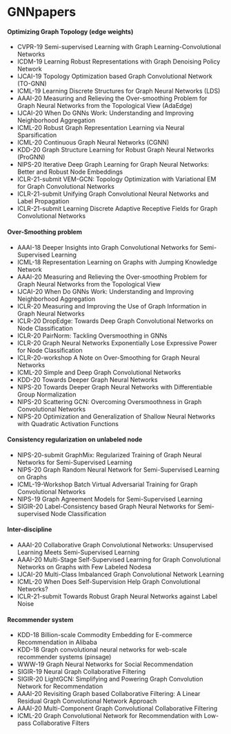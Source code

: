 # GNNpapers

#### Optimizing Graph Topology (edge weights)
+ CVPR-19 Semi-supervised Learning with Graph Learning-Convolutional Networks
+ ICDM-19 Learning Robust Representations with Graph Denoising Policy Network
+ IJCAI-19 Topology Optimization based Graph Convolutional Network (TO-GNN)
+ ICML-19 Learning Discrete Structures for Graph Neural Networks (LDS)
+ AAAI-20 Measuring and Relieving the Over-smoothing Problem for Graph Neural Networks from the Topological View (AdaEdge)
+ IJCAI-20 When Do GNNs Work: Understanding and Improving Neighborhood Aggregation
+ ICML-20 Robust Graph Representation Learning via Neural Sparsification
+ ICML-20 Continuous Graph Neural Networks (CGNN)
+ KDD-20 Graph Structure Learning for Robust Graph Neural Networks (ProGNN)
+ NIPS-20 Iterative Deep Graph Learning for Graph Neural Networks: Better and Robust Node Embeddings
+ ICLR-21-submit VEM-GCN: Topology Optimization with Variational EM for Graph Convolutional Networks
+ ICLR-21-submit Unifying Graph Convolutional Neural Networks and Label Propagation
+ ICLR-21-submit Learning Discrete Adaptive Receptive Fields for Graph Convolutional Networks

#### Over-Smoothing problem
+ AAAI-18 Deeper Insights into Graph Convolutional Networks for Semi-Supervised Learning
+ ICML-18 Representation Learning on Graphs with Jumping Knowledge Network
+ AAAI-20 Measuring and Relieving the Over-smoothing Problem for Graph Neural Networks from the Topological View
+ IJCAI-20 When Do GNNs Work: Understanding and Improving Neighborhood Aggregation
+ ICLR-20 Measuring and Improving the Use of Graph Information in Graph Neural Networks
+ ICLR-20 DropEdge: Towards Deep Graph Convolutional Networks on Node Classification
+ ICLR-20 PairNorm: Tackling Oversmoothing in GNNs
+ ICLR-20 Graph Neural Networks Exponentially Lose Expressive Power for Node Classification
+ ICLR-20-workshop A Note on Over-Smoothing for Graph Neural Networks
+ ICML-20 Simple and Deep Graph Convolutional Networks
+ KDD-20 Towards Deeper Graph Neural Networks
+ NIPS-20 Towards Deeper Graph Neural Networks with Differentiable Group Normalization
+ NIPS-20 Scattering GCN: Overcoming Oversmoothness in Graph Convolutional Networks
+ NIPS-20 Optimization and Generalization of Shallow Neural Networks with Quadratic Activation Functions


#### Consistency regularization on unlabeled node
+ NIPS-20-submit GraphMix: Regularized Training of Graph Neural Networks for Semi-Supervised Learning
+ NIPS-20 Graph Random Neural Network for Semi-Supervised Learning on Graphs
+ ICML-19-Workshop Batch Virtual Adversarial Training for Graph Convolutional Networks
+ NIPS-19 Graph Agreement Models for Semi-Supervised Learning
+ SIGIR-20 Label-Consistency based Graph Neural Networks for Semi-supervised Node Classification

#### Inter-discipline
+ AAAI-20 Collaborative Graph Convolutional Networks: Unsupervised Learning Meets Semi-Supervised Learning
+ AAAI-20 Multi-Stage Self-Supervised Learning for Graph Convolutional Networks on Graphs with Few Labeled Nodesa
+ IJCAI-20 Multi-Class Imbalanced Graph Convolutional Network Learning
+ ICML-20 When Does Self-Supervision Help Graph Convolutional Networks?
+ ICLR-21-submit Towards Robust Graph Neural Networks against Label Noise


#### Recommender system
+ KDD-18 Billion-scale Commodity Embedding for E-commerce Recommendation in Alibaba
+ KDD-18 Graph convolutional neural networks for web-scale recommender systems (pinsage)
+ WWW-19 Graph Neural Networks for Social Recommendation
+ SIGIR-19	Neural Graph Collaborative Filtering
+ SIGIR-20	LightGCN: Simplifying and Powering Graph Convolution Network for Recommendation
+ AAAI-20	Revisiting Graph based Collaborative Filtering: A Linear Residual Graph Convolutional Network Approach
+ AAAI-20 Multi-Component Graph Convolutional Collaborative Filtering
+ ICML-20 Graph Convolutional Network for Recommendation with Low-pass Collaborative Filters
